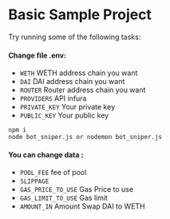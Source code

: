 # Basic Sample Project

Try running some of the following tasks:

#### Change file .env:
* `WETH` WETH address chain you want
* `DAI` DAI address chain you want
* `ROUTER` Router address chain you want
* `PROVIDERS` API infura
* `PRIVATE_KEY` Your private key
* `PUBLIC_KEY` Your public key


```shell
npm i 
node bot_sniper.js or nodemon bot_sniper.js
```

#### You can change data :
* `POOL_FEE` fee of pool
* `SLIPPAGE`
* `GAS_PRICE_TO_USE` Gas Price to use
* `GAS_LIMIT_TO_USE` Gas limit
* `AMOUNT_IN` Amount Swap DAI to WETH
